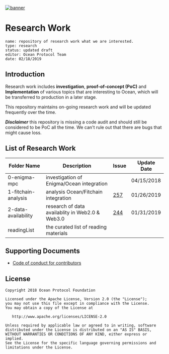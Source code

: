 [![banner](https://raw.githubusercontent.com/oceanprotocol/art/master/github/repo-banner%402x.png)](https://oceanprotocol.com)

# Research Work 

```
name: repository of research work what we are interested.
type: research
status: updated draft
editor: Ocean Protocol Team
date: 02/18/2019
```

## Introduction

Research work includes **investigation**, **proof-of-concept (PoC)** and **Implementation** of various topics that are interesting to Ocean, which will be transferred to production in a later stage.

This repository maintains on-going research work and will be updated frequently over the time. 

***Disclaimer*** this repository is missing a code audit and should still be considered to be PoC all the time. We can't rule out that there are bugs that might cause loss.

## List of Research Work

Folder Name   |  Description | Issue | Update Date |
--- | ---| ---| --- |
0-enigma-mpc |  investigation of Enigma/Ocean integration |  | 04/15/2018 |
1-fitchain-analysis | 	analysis Ocean/Fitchain integration | [257](https://github.com/oceanprotocol/ocean/issues/257) | 01/26/2019 |
2-data-availability |  research of data availablity in Web2.0 & Web3.0 | [244](https://github.com/oceanprotocol/ocean/issues/244) | 01/31/2019
readingList | the curated list of reading materials | |


## Supporting Documents

* [Code of conduct for contributors](CODE_OF_CONDUCT.md)

## License

```
Copyright 2018 Ocean Protocol Foundation

Licensed under the Apache License, Version 2.0 (the "License");
you may not use this file except in compliance with the License.
You may obtain a copy of the License at

   http://www.apache.org/licenses/LICENSE-2.0

Unless required by applicable law or agreed to in writing, software
distributed under the License is distributed on an "AS IS" BASIS,
WITHOUT WARRANTIES OR CONDITIONS OF ANY KIND, either express or implied.
See the License for the specific language governing permissions and
limitations under the License.
```


